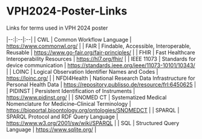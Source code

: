 # VPH2024-Poster-Links
Links for terms used in VPH 2024 poster

|--:|:--|:--|
| CWL | Common Workflow Language | <https://www.commonwl.org/> |
| FAIR | Findable, Accessible, Interoperable, Reusable | <https://www.go-fair.org/fair-principles/> |
| FHIR | Fast Healthcare Interoperability Resources | <https://hl7.org/fhir/> |
| IEEE 11073 | Standards for device communication | <https://standards.ieee.org/ieee/11073-10101/10343/> |
| LOINC | Logical Observation Identifier Names and Codes | <https://loinc.org/> |
| NFDI4Health | National Research Data Infrastructure for Personal Health Data | <https://repository.publisso.de/resource/frl:6450625> |
| PIDINST | Persistent Identification of Instruments | <https://www.pidinst.org/> |
| SNOMED CT | Systematized Medical Nomenclature for Medicine–Clinical Terminology | <https://bioportal.bioontology.org/ontologies/SNOMEDCT> |
| SPARQL | SPARQL Protocol and RDF Query Language | <https://www.w3.org/2001/sw/wiki/SPARQL> |
| SQL	| Structured Query Language | <https://www.sqlite.org/> |
